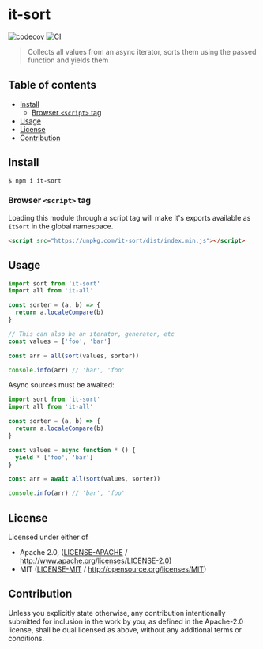 # it-sort <!-- omit in toc -->

[![codecov](https://img.shields.io/codecov/c/github/achingbrain/it.svg?style=flat-square)](https://codecov.io/gh/achingbrain/it)
[![CI](https://img.shields.io/github/actions/workflow/status/achingbrain/it/js-test-and-release.yml?branch=master\&style=flat-square)](https://github.com/achingbrain/it/actions/workflows/js-test-and-release.yml?query=branch%3Amaster)

> Collects all values from an async iterator, sorts them using the passed function and yields them

## Table of contents <!-- omit in toc -->

- [Install](#install)
  - [Browser `<script>` tag](#browser-script-tag)
- [Usage](#usage)
- [License](#license)
- [Contribution](#contribution)

## Install

```console
$ npm i it-sort
```

### Browser `<script>` tag

Loading this module through a script tag will make it's exports available as `ItSort` in the global namespace.

```html
<script src="https://unpkg.com/it-sort/dist/index.min.js"></script>
```

## Usage

```javascript
import sort from 'it-sort'
import all from 'it-all'

const sorter = (a, b) => {
  return a.localeCompare(b)
}

// This can also be an iterator, generator, etc
const values = ['foo', 'bar']

const arr = all(sort(values, sorter))

console.info(arr) // 'bar', 'foo'
```

Async sources must be awaited:

```javascript
import sort from 'it-sort'
import all from 'it-all'

const sorter = (a, b) => {
  return a.localeCompare(b)
}

const values = async function * () {
  yield * ['foo', 'bar']
}

const arr = await all(sort(values, sorter))

console.info(arr) // 'bar', 'foo'
```

## License

Licensed under either of

- Apache 2.0, ([LICENSE-APACHE](LICENSE-APACHE) / <http://www.apache.org/licenses/LICENSE-2.0>)
- MIT ([LICENSE-MIT](LICENSE-MIT) / <http://opensource.org/licenses/MIT>)

## Contribution

Unless you explicitly state otherwise, any contribution intentionally submitted for inclusion in the work by you, as defined in the Apache-2.0 license, shall be dual licensed as above, without any additional terms or conditions.
